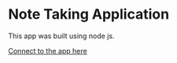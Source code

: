 # Note Taking Application

This app was built using node js.

[Connect to the app here](https://lit-tor-70068.herokuapp.com/notes)
